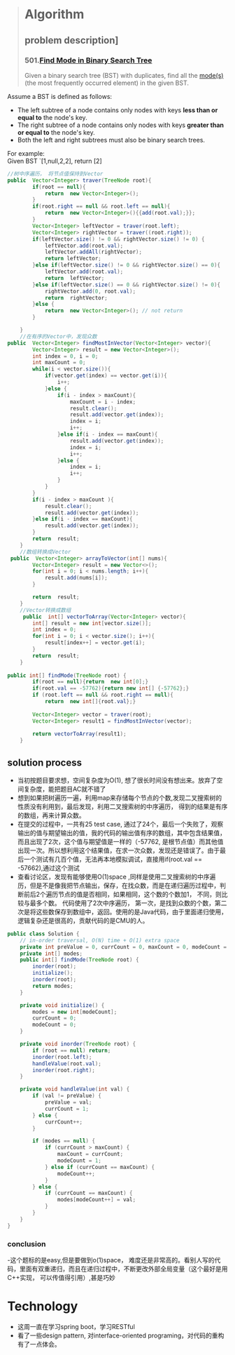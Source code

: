 ﻿
> # Algorithm
> ## problem description]
> ###  501.[Find Mode in Binary Search Tree](https://leetcode.com/problems/find-mode-in-binary-search-tree/description/)
> Given a binary search tree (BST) with duplicates, find all the  [mode(s)](https://en.wikipedia.org/wiki/Mode_(statistics))  (the most frequently occurred element) in the given BST.

Assume a BST is defined as follows:

-   The left subtree of a node contains only nodes with keys  **less than or equal to**  the node's key.
-   The right subtree of a node contains only nodes with keys  **greater than or equal to**  the node's key.
-   Both the left and right subtrees must also be binary search trees.

For example:  
Given BST  `[1,null,2,2], return [2]

```java
//树中序遍历， 将节点值保持到Vector
public  Vector<Integer> traver(TreeNode root){
        if(root == null){
            return  new Vector<Integer>();
        }
        if(root.right == null && root.left == null){
            return  new Vector<Integer>(){{add(root.val);}};
        }
        Vector<Integer> leftVector = traver(root.left);
        Vector<Integer> rightVector = traver((root.right));
        if(leftVector.size() != 0 && rightVector.size() != 0) {
            leftVector.add(root.val);
            leftVector.addAll(rightVector);
            return leftVector;
        }else if(leftVector.size() != 0 && rightVector.size() == 0){
            leftVector.add(root.val);
            return  leftVector;
        }else if(leftVector.size() == 0 && rightVector.size() != 0){
            rightVector.add(0, root.val);
            return  rightVector;
        }else {
            return  new Vector<Integer>(); // not return
        }

    }
    //在有序的Vector中，发现众数
public  Vector<Integer> findMostInVector(Vector<Integer> vector){
        Vector<Integer> result = new Vector<Integer>();
        int index = 0, i = 0;
        int maxCount = 0;
        while(i < vector.size()){
            if(vector.get(index) == vector.get(i)){
                i++;
            }else {
                if(i - index > maxCount){
                    maxCount = i - index;
                    result.clear();
                    result.add(vector.get(index));
                    index = i;
                    i++;
                }else if(i - index == maxCount){
                    result.add(vector.get(index));
                    index = i;
                    i++;
                }else {
                    index = i;
                    i++;
                }
            }
        }
        if(i - index > maxCount ){
            result.clear();
            result.add(vector.get(index));
        }else if(i - index == maxCount){
            result.add(vector.get(index));
        }
        return  result;
    }
    //数组转换成Vector
 public  Vector<Integer> arrayToVector(int[] nums){
        Vector<Integer> result = new Vector<>();
        for(int i = 0; i < nums.length; i++){
            result.add(nums[i]);
        }

        return  result;
    }
    //Vector转换成数组
     public  int[] vectorToArray(Vector<Integer> vector){
        int[] result = new int[vector.size()];
        int index = 0;
        for(int i = 0; i < vector.size(); i++){
            result[index++] = vector.get(i);
        }
        return  result;
    }
   
public int[] findMode(TreeNode root) {
        if(root == null){return  new int[0];}
        if(root.val == -57762){return new int[] {-57762};}
        if (root.left == null && root.right == null){
            return  new int[]{root.val};}
      
        Vector<Integer> vector = traver(root);
        Vector<Integer> result1 = findMostInVector(vector);
      
        return vectorToArray(result1); 
    }            
```

## solution process
- 当初按题目要求想，空间复杂度为O(1), 想了很长时间没有想出来。放弃了空间复杂度，能把题目AC就不错了
-  想到如果把树遍历一遍，利用map来存储每个节点的个数,发现二叉搜索树的性质没有利用到，最后发现，利用二叉搜索树的中序遍历， 得到的结果是有序的数组，再来计算众数。
-  在提交的过程中，一共有25 test case, 通过了24个，最后一个失败了，观察输出的值与期望输出的值，我的代码的输出值有序的数组，其中包含结果值，而且出现了2次，这个值与期望值是一样的（-57762, 是根节点值）而其他值出现一次。所以想利用这个结果值，在求一次众数，发现还是错误了。由于最后一个测试有几百个值，无法再本地模拟调试，直接用if(root.val == -57662),通过这个测试
-  查看讨论区，发现有能够使用O(1)space ,同样是使用二叉搜索树的中序遍历，但是不是像我把节点输出，保存，在找众数，而是在递归遍历过程中，判断前后2个遍历节点的值是否相同，如果相同，这个数的个数加1， 不同，则比较与最多个数。 代码使用了2次中序遍历， 第一次，是找到众数的个数，第二次是将这些数保存到数组中，返回。使用的是Java代码，由于里面递归使用，逻辑复杂还是很高的，贡献代码的是CMU的人。
```java
public class Solution {
    // in-order traversal, O(N) time + O(1) extra space
    private int preValue = 0, currCount = 0, maxCount = 0, modeCount = 0;
    private int[] modes;
    public int[] findMode(TreeNode root) {
        inorder(root);
        initialize();
        inorder(root);
        return modes;
    }

    private void initialize() {
        modes = new int[modeCount];
        currCount = 0;
        modeCount = 0;
    }

    private void inorder(TreeNode root) {
        if (root == null) return;
        inorder(root.left);
        handleValue(root.val);
        inorder(root.right);
    }

    private void handleValue(int val) {
        if (val != preValue) {
            preValue = val;
            currCount = 1;
        } else {
            currCount++;
        }

        if (modes == null) {
            if (currCount > maxCount) {
                maxCount = currCount;
                modeCount = 1;
            } else if (currCount == maxCount) {
                modeCount++;
            }
        } else {
            if (currCount == maxCount) {
                modes[modeCount++] = val;
            }
        }
    }
}
```
### conclusion
 -这个题标的是easy,但是要做到o(1)space， 难度还是非常高的。看别人写的代码，里面有双重递归，而且在递归过程中，不断更改外部全局变量（这个最好是用C++实现， 可以传值得引用）,甚是巧妙

# Technology
- 这周一直在学习spring boot，学习RESTful
- 看了一些design pattern, 对interface-oriented programing，对代码的重构有了一点体会。

